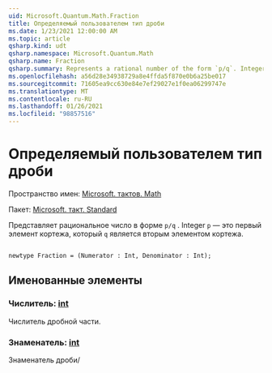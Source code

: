 ```yaml
---
uid: Microsoft.Quantum.Math.Fraction
title: Определяемый пользователем тип дроби
ms.date: 1/23/2021 12:00:00 AM
ms.topic: article
qsharp.kind: udt
qsharp.namespace: Microsoft.Quantum.Math
qsharp.name: Fraction
qsharp.summary: Represents a rational number of the form `p/q`. Integer `p` is the first element of the tuple and `q` is the second element of the tuple.
ms.openlocfilehash: a56d28e34938729a8e4ffda5f870e0b6a25be017
ms.sourcegitcommit: 71605ea9cc630e84e7ef29027e1f0ea06299747e
ms.translationtype: MT
ms.contentlocale: ru-RU
ms.lasthandoff: 01/26/2021
ms.locfileid: "98857516"
---
```

# <a name="fraction-user-defined-type"></a>Определяемый пользователем тип дроби

Пространство имен: [Microsoft. тактов. Math](xref:Microsoft.Quantum.Math)

Пакет: [Microsoft. такт. Standard](https://nuget.org/packages/Microsoft.Quantum.Standard)


Представляет рациональное число в форме `p/q` . Integer `p` — это первый элемент кортежа, который `q` является вторым элементом кортежа.

```qsharp

newtype Fraction = (Numerator : Int, Denominator : Int);
```



## <a name="named-items"></a>Именованные элементы

### <a name="numerator--int"></a>Числитель: [int](xref:microsoft.quantum.lang-ref.int)

Числитель дробной части.
### <a name="denominator--int"></a>Знаменатель: [int](xref:microsoft.quantum.lang-ref.int)

Знаменатель дроби/